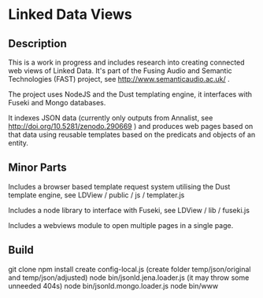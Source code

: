# Linked Data Views #

## Description ##

This is a work in progress and includes research into creating connected web views of Linked Data. It's part of the Fusing Audio and Semantic Technologies (FAST) project, see http://www.semanticaudio.ac.uk/ .

The project uses NodeJS and the Dust templating engine, it interfaces with Fuseki and Mongo databases. 

It indexes JSON data (currently only outputs from Annalist, see http://doi.org/10.5281/zenodo.290669 ) and produces web pages based on that data using reusable templates based on the predicats and objects of an entity.

## Minor Parts ##

Includes a browser based template request system utilising the Dust template engine, see  LDView / public / js / templater.js

Includes a node library to interface with Fuseki, see LDView / lib / fuseki.js

Includes a webviews module to open multiple pages in a single page.

## Build ##

git clone
npm install
create config-local.js
(create folder temp/json/original and temp/json/adjusted)
node bin/jsonld.jena.loader.js (it may throw some unneeded 404s)
node bin/jsonld.mongo.loader.js
node bin/www
